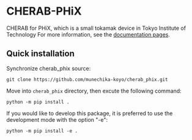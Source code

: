 CHERAB-PHiX
============

CHERAB for PHiX, which is a small tokamak device in Tokyo Institute of Technology
For more information, see the [documentation pages](https://cherab-phix.netlify.app/).

Quick installation
-------------------
Synchronize cherab_phix source:

```Shell
git clone https://github.com/munechika-koyo/cherab_phix.git
```

Move into `cherab_phix` directory, then excute the following command:
```Shell
python -m pip install .
```

If you would like to develop this package, it is preferred to use the development mode with the option "-e":

```Shell
python -m pip install -e .
```
